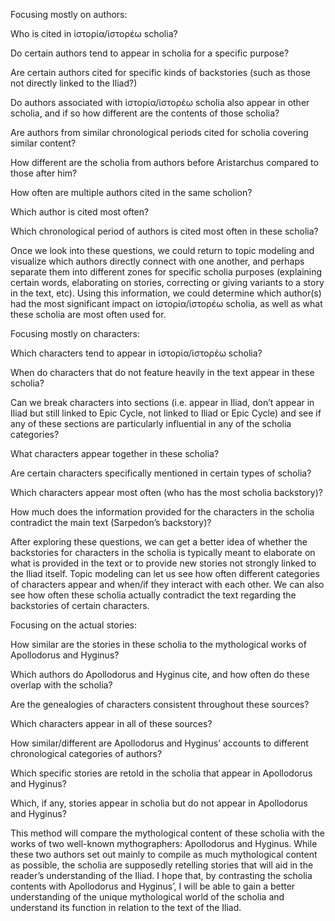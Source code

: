 Focusing mostly on authors:

Who is cited in ἱστορία/ἱστορέω scholia? 

Do certain authors tend to appear in scholia for a specific purpose? 

Are certain authors cited for specific kinds of backstories (such as those not directly linked to the Iliad?) 

Do authors associated with ἱστορία/ἱστορέω scholia also appear in other scholia, and if so how different are the contents of those scholia? 

Are authors from similar chronological periods cited for scholia covering similar content? 

How different are the scholia from authors before Aristarchus compared to those after him? 

How often are multiple authors cited in the same scholion? 

Which author is cited most often? 

Which chronological period of authors is cited most often in these scholia? 

Once we look into these questions, we could return to topic modeling and visualize which authors directly connect with one another, and perhaps separate them into different zones for specific scholia purposes (explaining certain words, elaborating on stories, correcting or giving variants to a story in the text, etc). Using this information, we could determine which author(s) had the most significant impact on ἱστορία/ἱστορέω scholia, as well as what these scholia are most often used for. 

Focusing mostly on characters: 

Which characters tend to appear in ἱστορία/ἱστορέω scholia? 

When do characters that do not feature heavily in the text appear in these scholia? 

Can we break characters into sections (i.e. appear in Iliad, don’t appear in Iliad but still linked to Epic Cycle, not linked to Iliad or Epic Cycle) and see if any of these sections are particularly influential in any of the scholia categories? 

What characters appear together in these scholia? 

Are certain characters specifically mentioned in certain types of scholia? 

Which characters appear most often (who has the most scholia backstory)? 

How much does the information provided for the characters in the scholia contradict the main text (Sarpedon’s backstory)? 

After exploring these questions, we can get a better idea of whether the backstories for characters in the scholia is typically meant to elaborate on what is provided in the text or to provide new stories not strongly linked to the Iliad itself. Topic modeling can let us see how often different categories of characters appear and when/if they interact with each other. We can also see how often these scholia actually contradict the text regarding the backstories of certain characters. 

Focusing on the actual stories: 

How similar are the stories in these scholia to the mythological works of Apollodorus and Hyginus? 

Which authors do Apollodorus and Hyginus cite, and how often do these overlap with the scholia?

Are the genealogies of characters consistent throughout these sources? 

Which characters appear in all of these sources? 

How similar/different are Apollodorus and Hyginus’ accounts to different chronological categories of authors? 

Which specific stories are retold in the scholia that appear in Apollodorus and Hyginus?

Which, if any, stories appear in scholia but do not appear in Apollodorus and Hyginus? 

This method will compare the mythological content of these scholia with the works of two well-known mythographers: Apollodorus and Hyginus. While these two authors set out mainly to compile as much mythological content as possible, the scholia are supposedly retelling stories that will aid in the reader’s understanding of the Iliad. I hope that, by contrasting the scholia contents with Apollodorus and Hyginus’, I will be able to gain a better understanding of the unique mythological world of the scholia and understand its function in relation to the text of the Iliad. 
